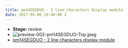 ```yaml
---
title: pm14SEGDUO - 2 line characters display module
date: 2017-05-06 19:40:00 Z
---
```


* **Stage:** review
* ![preview-002-pm14SEGDUO-Top.jpeg](/uploads/pm14SEGDUO/preview-002-pm14SEGDUO-Top.jpeg)
* [pm14SEGDUO - 2 line characters display module](/originals/pm14segduo/)